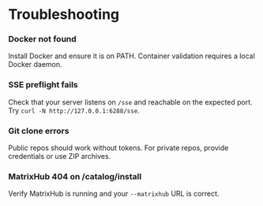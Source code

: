 # Troubleshooting

### Docker not found
Install Docker and ensure it is on PATH. Container validation requires a local Docker daemon.

### SSE preflight fails
Check that your server listens on `/sse` and reachable on the expected port. Try `curl -N http://127.0.0.1:6288/sse`.

### Git clone errors
Public repos should work without tokens. For private repos, provide credentials or use ZIP archives.

### MatrixHub 404 on /catalog/install
Verify MatrixHub is running and your `--matrixhub` URL is correct.